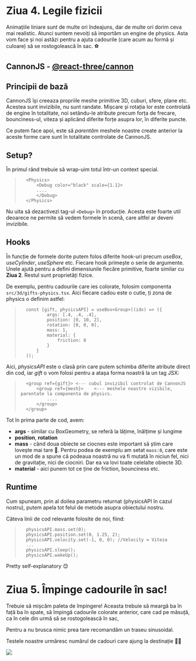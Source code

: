 # Ziua 4. Legile fizicii

Animațiile liniare sunt de multe ori îndeajuns, dar de multe ori dorim ceva mai realistic. Atunci suntem nevoiți să importăm un engine de physics. Asta vom face și noi astăzi pentru a ajuta cadourile (care acum au formă și culoare) să se rostogolească în sac. ⚽


## CannonJS - [@react-three/cannon](https://github.com/pmndrs/use-cannon/tree/master/packages/react-three-cannon#readme)

## Principii de bază
CannonJS își creeaza propriile meshe primitive 3D, cuburi, sfere, plane etc. Acestea sunt invizibile, nu sunt randate. Mișcare și rotația lor este controlată de engine în totalitate, noi setându-le atribute precum forța de frecare, bounciness-ul, viteza și aplicând diferite forțe asupra lor, în diferite puncte.

Ce putem face apoi, este să *parentăm* meshele noastre create anterior la aceste forme care sunt în totalitate controlate de CannonJS.

## Setup?

În primul rând trebuie să wrap-uim totul într-un context special.

>       <Physics>
>           <Debug color="black" scale={1.1}>
>           ....
>           </Debug>
>       </Physics>

Nu uita să dezactivezi tag-ul `<Debug>` în producție. Acesta este foarte util deoarece ne permite să vedem formele în scenă, care altfel ar deveni invizibile.

## Hooks
În funcție de formele dorite putem folos diferite hook-uri precum *useBox*, *useCylinder*, *useSphere* etc. Fiecare hook primește o serie de argumente. Unele ajută pentru a defini dimensiunile fiecăre primitive, foarte similar cu **Ziua 2**. Restul sunt proprietăți fizice.

De exemplu, pentru cadourile care ies colorate, folosim componenta `src/3d/gifts-physics.tsx`. Aici fiecare cadou este o cutie, ți zona de physics o definim astfel:

>       const [gift, physicsAPI] = useBox<Group>((idx) => ({
>               args: [.4, .4, .4],
>               position: [0, 10, 2],
>               rotation: [0, 0, 0],
>               mass: 1,
>               material: {
>                   friction: 0
>               }
>           }
>       ));

Aici, *physicsAPI* este o clasă prin care putem schimba diferite atribute direct din cod, iar *gift* o vom folosi pentru a atașa forma noastră la un tag JSX:


>       <group ref={gift}> <--- cubul invizibil controlat de CannonJS
>           <group ref={mesh}>    <--- meshele noastre vizibile, parentate la componenta de physics.
>               ....
>           </group>
>       </group>

Tot în prima parte de cod, avem:
- **args** - similar cu BoxGeometry, se referă la lățime, înălțime și lungime
- **position**, **rotation**
- **mass** - când doua obiecte se ciocnes este important să știm care lovește mai tare 🧨. Pentru podea de exemplu am setat `mass:0`, care este un mod de a spune că podeaua noastră nu va fi mutată în niciun fel, nici de gravitație, nici de ciocniri. Dar ea va lovi toate celelalte obiecte 3D.
- **material** - aici punem tot ce ține de friction, bounciness etc.

## Runtime
Cum spuneam, prin al doilea parametru returnat (physicsAPI în cazul nostru), putem apela tot felul de metode asupra obiectului nostru.

Câteva linii de cod relevante folosite de noi, fiind:
>       physicsAPI.mass.set(0);
>       physicsAPI.position.set(0, 1.25, 2);
>       physicsAPI.velocity.set(-1, 0, 0); //Velocity = Viteza
>       ...
>       physicsAPI.sleep();
>       physicsAPI.wakeUp();

Pretty self-explanatory 😊

# Ziua 5. Împinge cadourile în sac!

Trebuie să mișcăm paleta de împingere! Aceasta trebuie să meargă ba în față ba în spate, să împingă cadourile colorate anterior, care cad pe măsuță, ca în cele din urmă să se rostogolească în sac,

Pentru a nu brusca nimic prea tare recomandăm un traseu sinusoidal.

Testele noastre urmăresc numărul de cadouri care ajung la destinație 🧑‍🔧

![](https://vr-projects-eu.s3.eu-central-1.amazonaws.com/front-end-ro/c5-cerinta.png)